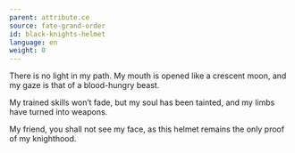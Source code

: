 ```yaml
---
parent: attribute.ce
source: fate-grand-order
id: black-knights-helmet
language: en
weight: 0
---
```


There is no light in my path.
My mouth is opened like a crescent moon, and my gaze is that of a blood-hungry beast.

My trained skills won’t fade, but my soul has been tainted, and my limbs have turned into weapons.

My friend, you shall not see my face, as this helmet remains the only proof of my knighthood.

